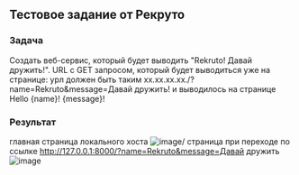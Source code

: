 ## Тестовое задание от Рекруто
### Задача
Создать веб-сервис, который будет выводить "Rekruto! Давай дружить!". 
URL с GET запросом, который будет выводиться уже на странице: 
урл должен быть таким 
xx.xx.xx.xx./?name=Rekruto&message=Давай дружить! 
и выводилось на странице 
Hello {name}! 
{message}! 
### Результат
главная страница локального хоста
![image](https://github.com/ArtemVerzun/rekruto_task/assets/143192676/f8e0c887-a1a4-495f-95c9-c9ed720c2e34)/
страница при переходе по ссылке http://127.0.0.1:8000/?name=Rekruto&message=Давай дружить
![image](https://github.com/ArtemVerzun/rekruto_task/assets/143192676/a891c849-26b9-4733-a206-4da690ff01f0)

 

